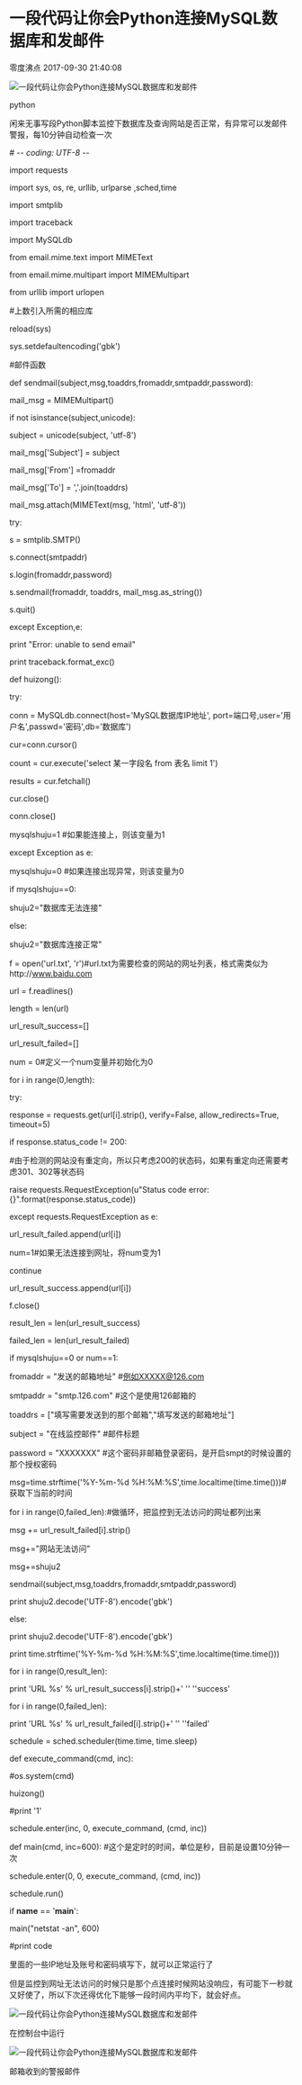 # 一段代码让你会Python连接MySQL数据库和发邮件

<!---->零度沸点 2017-09-30 21:40:08

![一段代码让你会Python连接MySQL数据库和发邮件](http://p3.pstatp.com/large/3c7a000450c6b2e724f2)

python

闲来无事写段Python脚本监控下数据库及查询网站是否正常，有异常可以发邮件警报，每10分钟自动检查一次

\# -*- coding: UTF-8 -*-

import requests

import sys, os, re, urllib, urlparse ,sched,time

import smtplib

import traceback

import MySQLdb

from email.mime.text import MIMEText

from email.mime.multipart import MIMEMultipart

from urllib import urlopen

\#上数引入所需的相应库

reload(sys)

sys.setdefaultencoding('gbk')

\#邮件函数

def sendmail(subject,msg,toaddrs,fromaddr,smtpaddr,password):

mail_msg = MIMEMultipart()

if not isinstance(subject,unicode):

subject = unicode(subject, 'utf-8')

mail_msg['Subject'] = subject

mail_msg['From'] =fromaddr

mail_msg['To'] = ','.join(toaddrs)

mail_msg.attach(MIMEText(msg, 'html', 'utf-8'))

try:

s = smtplib.SMTP()

s.connect(smtpaddr)

s.login(fromaddr,password)

s.sendmail(fromaddr, toaddrs, mail_msg.as_string())

s.quit()

except Exception,e:

print "Error: unable to send email"

print traceback.format_exc()

def huizong():

try:

conn = MySQLdb.connect(host='MySQL数据库IP地址', port=端口号,user='用户名',passwd='密码',db='数据库')

cur=conn.cursor()

count = cur.execute('select 某一字段名 from 表名 limit 1')

results = cur.fetchall()

cur.close()

conn.close()

mysqlshuju=1 #如果能连接上，则该变量为1

except Exception as e:

mysqlshuju=0 #如果连接出现异常，则该变量为0

if mysqlshuju==0:

shuju2="数据库无法连接"

else:

shuju2="数据库连接正常"

f = open('url.txt', 'r')#url.txt为需要检查的网站的网址列表，格式需类似为http://www.baidu.com

url = f.readlines()

length = len(url)

url_result_success=[]

url_result_failed=[]

num = 0#定义一个num变量并初始化为0

for i in range(0,length):

try:

response = requests.get(url[i].strip(), verify=False, allow_redirects=True, timeout=5)

if response.status_code != 200:

\#由于检测的网站没有重定向，所以只考虑200的状态码，如果有重定向还需要考虑301、302等状态码

raise requests.RequestException(u"Status code error: {}".format(response.status_code))

except requests.RequestException as e:

url_result_failed.append(url[i])

num=1#如果无法连接到网址，将num变为1

continue

url_result_success.append(url[i])

f.close()

result_len = len(url_result_success)

failed_len = len(url_result_failed)

if mysqlshuju==0 or num==1:

fromaddr = "发送的邮箱地址" #例如XXXXX@126.com

smtpaddr = "smtp.126.com" #这个是使用126邮箱的

toaddrs = ["填写需要发送到的那个邮箱","填写发送的邮箱地址"]

subject = "在线监控邮件" #邮件标题

password = "XXXXXXX" #这个密码非邮箱登录密码，是开启smpt的时候设置的那个授权密码

msg=time.strftime('%Y-%m-%d %H:%M:%S',time.localtime(time.time()))#获取下当前的时间

for i in range(0,failed_len):#做循环，把监控到无法访问的网址都列出来

msg += url_result_failed[i].strip()

msg+="网站无法访问"

msg+=shuju2

sendmail(subject,msg,toaddrs,fromaddr,smtpaddr,password)

print shuju2.decode('UTF-8').encode('gbk')

else:

print shuju2.decode('UTF-8').encode('gbk')

print time.strftime('%Y-%m-%d %H:%M:%S',time.localtime(time.time()))

for i in range(0,result_len):

print 'URL %s' % url_result_success[i].strip()+' '' ''success'

for i in range(0,failed_len):

print 'URL %s' % url_result_failed[i].strip()+' '' ''failed'

schedule = sched.scheduler(time.time, time.sleep)

def execute_command(cmd, inc):

\#os.system(cmd)

huizong()

\#print '1'

schedule.enter(inc, 0, execute_command, (cmd, inc))

def main(cmd, inc=600): #这个是定时的时间，单位是秒，目前是设置10分钟一次

schedule.enter(0, 0, execute_command, (cmd, inc))

schedule.run()

if __name__ == '__main__':

main("netstat -an", 600)

\#print code

里面的一些IP地址及账号和密码填写下，就可以正常运行了

但是监控到网址无法访问的时候只是那个点连接时候网站没响应，有可能下一秒就又好使了，所以下次还得优化下能够一段时间内平均下，就会好点。

![一段代码让你会Python连接MySQL数据库和发邮件](http://p9.pstatp.com/large/3c790003a9183dee438d)

在控制台中运行

![一段代码让你会Python连接MySQL数据库和发邮件](http://p3.pstatp.com/large/3c7f0000ba903523cffd)

邮箱收到的警报邮件
